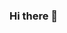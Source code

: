 ### Hi there 👋

<!--
**SAMCM43/SAMCM43** is a ✨ _special_ ✨ repository because its `README.md` (this file) appears on your GitHub profile.

Here are some ideas to get you started:

- 🔭 I’m currently working on finishing Lab 1 of our CPE106L.
- 🌱 I’m currently learning how to use GitHub.
- 👯 I’m looking to collaborate on coding.
- 🤔 I’m looking for help with my classmates and groupmates.
- 💬 Ask me about anything.
- 📫 How to reach me: Contact my email address: sammedrano43@gmail.com
- 😄 Pronouns: he/his/him
- ⚡ Fun fact: I love Math, I love cats and dogs but I don't have one.
-->
